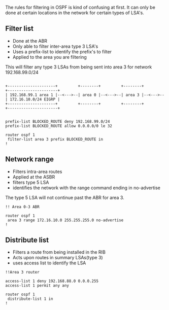 The rules for filtering in OSPF is kind of confusing at first. It can only be done at certain locations in the network for certain types of LSA's.

## Filter list
* Done at the ABR 
* Only able to filter inter-area type 3 LSA's 
* Uses a prefix-list to identify the prefix's to filter
* Applied to the area you are filtering


This will filter any type 3 LSAs from being sent into area 3 for network 192.168.99.0/24

```

+---------------------+         +--------+         +--------+         +----------------------+
| 192.168.99.1 area 1 |--<--->--| area 0 |--<--->--| area 3 |--<--->--| 172.16.10.0/24 EIGRP |
+---------------------+         +--------+         +--------+         +----------------------+


prefix-list BLOCKED_ROUTE deny 192.168.99.0/24
prefix-list BLOCKED_ROUTE allow 0.0.0.0/0 le 32

router ospf 1
 filter-list area 3 prefix BLOCKED_ROUTE in
!

```

## Network range
* Filters intra-area routes
* Applied at the ASBR
* filters type 5 LSA
* identifies the network with the range command ending in no-advertise

The type 5 LSA will not continue past the ABR for area 3.  
	
```
!! Area 0-3 ABR 

router ospf 1
 area 3 range 172.16.10.0 255.255.255.0 no-advertise
!
```

## Distribute list
* Filters a route from being installed in the RIB 
* Acts upon routes in summary LSAs(type 3)
* uses access list to identify the LSA

```
!!Area 3 router

access-list 1 deny 192.168.88.0 0.0.0.255
access-list 1 permit any any

router ospf 1
 distribute-list 1 in
!
```

